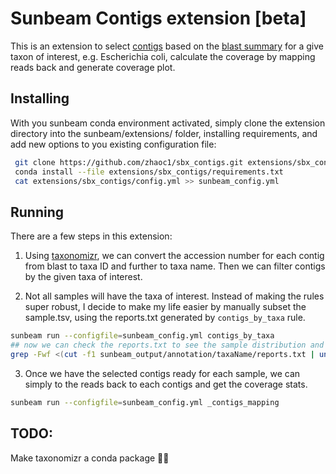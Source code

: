 # Sunbeam Contigs extension [beta]

This is an extension to select [contigs](https://github.com/sunbeam-labs/sunbeam/blob/dev/rules/assembly/assembly.rules) based on the [blast summary](https://github.com/sunbeam-labs/sunbeam/blob/dev/rules/annotation/annotation.rules) for a give taxon of interest, e.g. Escherichia coli, calculate the coverage by mapping reads back and generate coverage plot.

## Installing

With you sunbeam conda environment activated, simply clone the extension directory into the sunbeam/extensions/ folder, installing requirements, and add new options to you existing configuration file:

  ```bash
   git clone https://github.com/zhaoc1/sbx_contigs.git extensions/sbx_contigs
   conda install --file extensions/sbx_contigs/requirements.txt
   cat extensions/sbx_contigs/config.yml >> sunbeam_config.yml
   ```
 
## Running

There are a few steps in this extension:
1. Using [taxonomizr](https://github.com/sherrillmix/taxonomizr), we can convert the accession number for each contig from blast to taxa ID and further to taxa name. Then we can filter contigs by the given taxa of interest.

2. Not all samples will have the taxa of interest. Instead of making the rules super robust, I decide to make my life easier by manually subset the sample.tsv, using the reports.txt generated by `contigs_by_taxa` rule.

  ```bash
  sunbeam run --configfile=sunbeam_config.yml contigs_by_taxa
  ## now we can check the reports.txt to see the sample distribution and update the samples.csv
  grep -Fwf <(cut -f1 sunbeam_output/annotation/taxaName/reports.txt | uniq | sort -u) samples.csv > samples.${taxa}.csv
  ```
  
 3. Once we have the selected contigs ready for each sample, we can simply to the reads back to each contigs and get the coverage stats.
 
  ```bash
  sunbeam run --configfile=sunbeam_config.yml _contigs_mapping
  ```

## TODO:

Make taxonomizr a conda package 💪🏻
